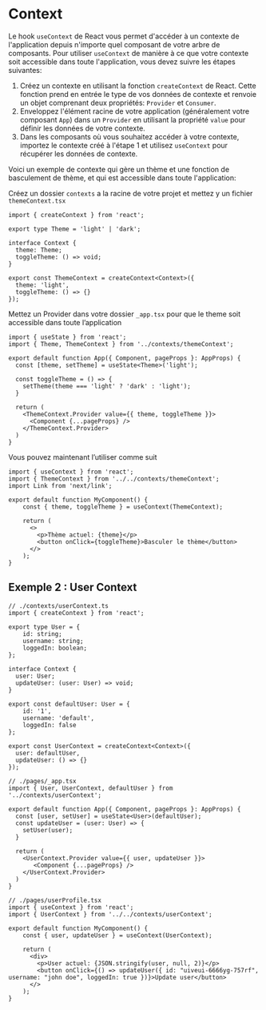 # Context

Le hook `useContext` de React vous permet d'accéder à un contexte de l'application depuis n'importe quel composant de votre arbre de composants. Pour utiliser `useContext` de manière à ce que votre contexte soit accessible dans toute l'application, vous devez suivre les étapes suivantes:

1. Créez un contexte en utilisant la fonction `createContext` de React. Cette fonction prend en entrée le type de vos données de contexte et renvoie un objet comprenant deux propriétés: `Provider` et `Consumer`.
2. Enveloppez l'élément racine de votre application (généralement votre composant `App`) dans un `Provider` en utilisant la propriété `value` pour définir les données de votre contexte.
3. Dans les composants où vous souhaitez accéder à votre contexte, importez le contexte créé à l'étape 1 et utilisez `useContext` pour récupérer les données de contexte.

Voici un exemple de contexte qui gère un thème et une fonction de basculement de thème, et qui est accessible dans toute l'application:

Créez un dossier `contexts` a la racine de votre projet et mettez y un fichier `themeContext.tsx`

```tsx
import { createContext } from 'react';

export type Theme = 'light' | 'dark';

interface Context {
  theme: Theme;
  toggleTheme: () => void;
}

export const ThemeContext = createContext<Context>({
  theme: 'light',
  toggleTheme: () => {}
});
```

Mettez un Provider dans votre dossier `_app.tsx` pour que le theme soit accessible dans toute l’application

```tsx
import { useState } from 'react';
import { Theme, ThemeContext } from '../contexts/themeContext';

export default function App({ Component, pageProps }: AppProps) {
  const [theme, setTheme] = useState<Theme>('light');

  const toggleTheme = () => {
    setTheme(theme === 'light' ? 'dark' : 'light');
  }

  return (
    <ThemeContext.Provider value={{ theme, toggleTheme }}>
      <Component {...pageProps} />
    </ThemeContext.Provider>
  )
}
```

Vous pouvez maintenant l’utiliser comme suit

```tsx
import { useContext } from 'react';
import { ThemeContext } from '../../contexts/themeContext';
import Link from 'next/link';

export default function MyComponent() {
    const { theme, toggleTheme } = useContext(ThemeContext);
  
    return (
      <>
        <p>Thème actuel: {theme}</p>
        <button onClick={toggleTheme}>Basculer le thème</button>
      </>
    );
}
```

## Exemple 2 : User Context

```tsx
// ./contexts/userContext.ts
import { createContext } from 'react';

export type User = {
    id: string;
    username: string;
    loggedIn: boolean;
};

interface Context {
  user: User;
  updateUser: (user: User) => void;
}

export const defaultUser: User = {
    id: '1',
    username: 'default',
    loggedIn: false
};

export const UserContext = createContext<Context>({
  user: defaultUser,
  updateUser: () => {}
});

// ./pages/_app.tsx
import { User, UserContext, defaultUser } from '../contexts/userContext';

export default function App({ Component, pageProps }: AppProps) {
  const [user, setUser] = useState<User>(defaultUser);
  const updateUser = (user: User) => {
    setUser(user);
  }

  return (
    <UserContext.Provider value={{ user, updateUser }}>
       <Component {...pageProps} />
    </UserContext.Provider>
  )
}

// ./pages/userProfile.tsx
import { useContext } from 'react';
import { UserContext } from '../../contexts/userContext';

export default function MyComponent() {
    const { user, updateUser } = useContext(UserContext);
  
    return (
      <div>
        <p>User actuel: {JSON.stringify(user, null, 2)}</p>
        <button onClick={() => updateUser({ id: "uiveui-6666yg-757rf", username: "john doe", loggedIn: true })}>Update user</button>
      </>
    );
}
```
